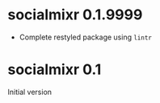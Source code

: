 # socialmixr 0.1.9999

* Complete restyled package using `lintr`

# socialmixr 0.1

Initial version

